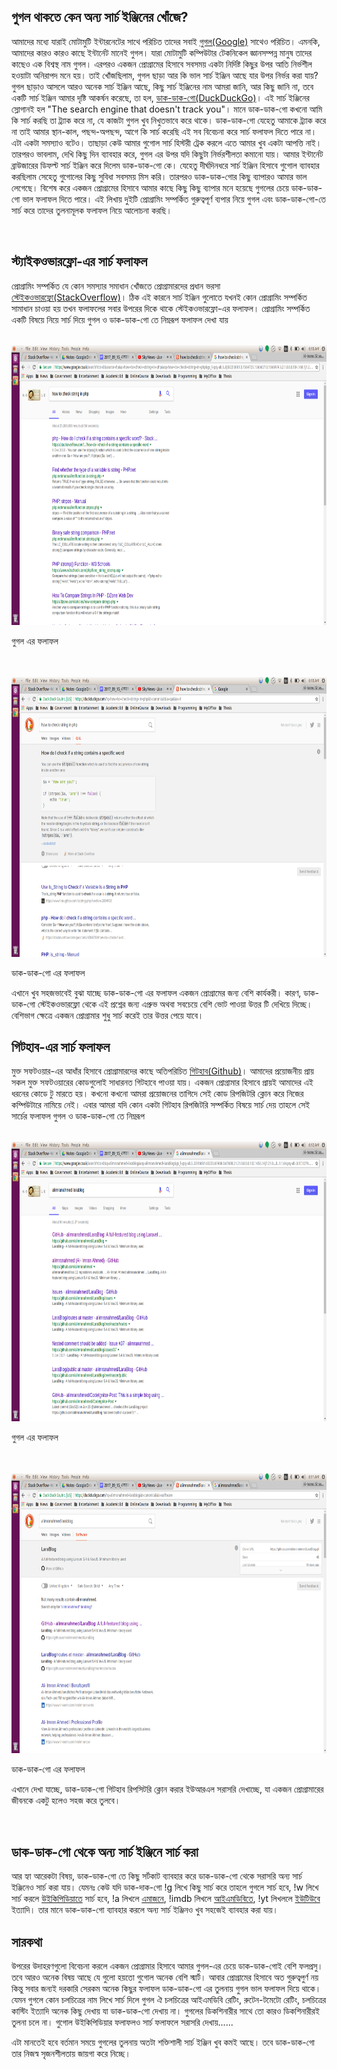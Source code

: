 <h2>গুগল থাকতে কেন অন্য সার্চ ইঞ্জিনের খোঁজে?</h2>
<p>আমাদের মধ্যে যারাই মোটামুটি ইন্টারনেটের সাথে পরিচিত তাদের সবাই <a href="https://www.google.com" target="_blank">গুগল(Google)</a> সাথেও পরিচিত। এমনকি, আমাদের কারও কারও কাছে ইন্টার্নেট মানেই গুগল। যারা মোটামুটি কম্পিউটার টেকনিকেল জ্ঞানসম্পন্ন মানুষ তাদের কাছেও এক বিশ্বস্থ নাম গুগল। এরপরও একজন প্রোগ্রামের হিসাবে সবসময় একটা নির্দিষ্ট কিছুর উপর আতি নির্ভশীল হওয়াটা অনিরাপদ মনে হয়। তাই খোঁজছিলাম, গুগল ছাড়া আর কি ভাল সার্চ ইঞ্জিন আছে যার উপর নির্ভর করা যায়? গুগল ছাড়াও আসলে আরও অনেক সার্চ ইঞ্জিন আছে, কিছু সার্চ ইঞ্জিনের নাম আমরা জানি, আর কিছু জানি না, তবে একটি সার্চ ইঞ্জিন আমার দৃষ্টি আকর্ষন করেছে, তা হল, <a href="https://duckduckgo.com/" target="_blank">ডাক-ডাক-গো(DuckDuckGo)</a>। এই সার্চ ইঞ্জিনের স্লোগানই হল "The search engine that doesn't track you"। মানে ডাক-ডাক-গো কখনো আমি কি সার্চ করছি তা ট্র্যাক করে না, যে কাজটা গুগল খুব নিখুতভাবে করে থাকে। ডাক-ডাক-গো যেহেতু আমাকে ট্র্যাক করে না তাই আমার স্থান-কাল, পছন্দ-অপছন্দ, আগে কি সার্চ করেছি এই সব বিবেচনা করে সার্চ ফলাফল দিতে পারে না। এটা একটা সমস্যাও বটেও। তাছাড়া কেউ আমার গুগোল সার্চ হিস্টরী ট্রেক করলে এতে আমার খুব একটা আপত্তি নাই।  তারপরও ভাবলাম, দেখি কিছু দিন ব্যাবহার করে, গুগল এর উপর যদি কিছুটা নির্ভরশীলতা কমানো যায়। আমার ইন্টার্নেট ব্রাউজারের ডিফল্ট সার্চ ইঞ্জিন করে দিলেম ডাক-ডাক-গো কে। যেহেতু দীর্ঘদিনধরে সার্চ ইঞ্জিন হিসাবে গুগোল ব্যাবহার করছিলাম সেহেতু গুগোলের কিছু সুবিধা সবসময় মিস করি। তারপরও ডাক-ডাক-গোর কিছু ব্যাপারও আমার ভাল লেগেছে। বিশেষ করে একজন প্রোগ্রামের হিসাবে আমার কাছে কিছু কিছু ব্যাপার মনে হয়েছে গুগলের চেয়ে ডাক-ডাক-গো ভাল ফলাফল দিতে পারে। 
এই লিখায় দুইটি প্রোগ্রামিং সম্পর্কিত গুরুত্বপূর্ণ ব্যপার নিয়ে গুগল এবং ডাক-ডাক-গো-তে সার্চ করে তাদের তুলনামূলক ফলাফল নিয়ে আলোচনা করছি। </p><br>
<h2>স্ট্যাইকওভারফ্লো-এর সার্চ ফলাফল</h2>
<p>প্রোগ্রামিং সম্পর্কিত যে কোন সমস্যার সমাধান খোঁজতে প্রোগ্রামারদের প্রধান ভরসা <a href=”https://stackoverflow.com/” target="_blank">স্টেইকওভারফ্লো(StackOverflow)</a>। ঠিক এই কারনে সার্চ ইঞ্জিন গুলোতে যখনই কোন প্রোগ্রামিং সম্পর্কিত সামাধান চাওয়া হয় তখন ফলাফলের সবার উপরের দিকে থাকে স্টেইকওভারফ্লো-এর ফলাফল। প্রোগ্রামিং সম্পর্কিত একটি বিষয়ে নিয়ে সার্চ দিয়ে গুগল ও ডাক-ডাক-গো তে নিম্নরূপ ফলাফল দেখা যায়</p> <br>

<img src="https://raw.githubusercontent.com/alimranahmed/resources/master/google_vs_duckduckgo/GoogleStackOverflow.png" style="width:100%;height:32em"/>
<p>গুগল এর ফলাফল</p> 
<br><br>
<img src="https://raw.githubusercontent.com/alimranahmed/resources/master/google_vs_duckduckgo/duckDuckGoStackOverflow.png" style="width:100%;height:32em"/>
<p>ডাক-ডাক-গো এর ফলাফল</p>

<p>এখানে খুব সহজভাবেই বুঝা যাচ্ছে ডাক-ডাক-গো এর ফলাফল একজন প্রোগ্রামের জন্য বেশি কার্যকরী। কারণ, ডাক-ডাক-গো স্টেইকওভারফ্লো থেকে এই প্রশ্নের জন্য এপ্রুভ অথবা সবচেয়ে বেশি ভোট পাওয়া উত্তর টি দেখিয়ে দিচ্ছে। বেশিভাগ ক্ষেত্রে একজন প্রোগ্রামার শুধু সার্চ করেই তার উত্তর পেয়ে যাবে।</p>

<h2>গিটহাব-এর সার্চ ফলাফল</h2>
<p>মুক্ত সফটওয়ার-এর আধাঁর হিসাবে প্রোগ্রামারদের কাছে অতিপরিচিত <a href="https://github.com/" target="_blank">গিটহাব(Github)</a>। আমাদের প্রয়োজনীয় প্রায় সকল মুক্ত সফটওয়ারের কোডগুলোই সাধারনত গিটহাবে পাওয়া যায়। একজন প্রোগ্রামার হিসাবে প্রায়ই আমাদের এই ধরনের কোডে টু মারতে হয়। কখনো কখনো আমরা প্রয়োজনের তাগিদে সেই কোড রিপজিটরি ক্লোন করে নিজের কম্পিউটারে নামিয়ে নেই। এবার আমরা যদি কোন একটা গিটহাব রিপজিটরি সম্পর্কিত বিষয়ে সার্চ দেয় তাহলে সেই সার্চের ফলাফল গুগল ও ডাক-ডাক-গো তে নিম্নরূপ</p><br>

<img src="https://raw.githubusercontent.com/alimranahmed/resources/master/google_vs_duckduckgo/GoogleGithub.png" style="width:100%;height:32em"/>
<p>গুগল এর ফলাফল</p> 
<br><br>
<img src="https://raw.githubusercontent.com/alimranahmed/resources/master/google_vs_duckduckgo/DuckDuckGoGithub.png" style="width:100%;height:32em">
<p>ডাক-ডাক-গো এর ফলাফল<p>

<p>এখানে দেখা যাচ্ছে, ডাক-ডাক-গো গিটহাব রিপসিটরি ক্লোন করার ইউআরএল সরাসরি দেখাচ্ছে, যা একজন প্রোগ্রামারের জীবনকে একটু হলেও সহজ করে তুলবে।</p><br>

<h2>ডাক-ডাক-গো থেকে অন্য সার্চ ইঞ্জিনে সার্চ করা</h2>
<p>আর হ্যা আরেকটা বিষয়, ডাক-ডাক-গো তে কিছু সর্টকাট ব্যাবহার করে ডাক-ডাক-গো থেকে সরাসরি অন্য সার্চ ইঞ্জিনেও সার্চ করা যায়। যেমনঃ কেউ যদি ডাক-দাক-গো !g লিখে কিছু সার্চ করে তাহলে গুগলে সার্চ হবে, !w লিখে সার্চ করলে <a href="https://www.wikipedia.org/" target="_blank">উইকিপিডিয়াতে</a> সার্চ হবে, !a লিখলে <a href="https://www.amazon.com/" target="_blank">এমাজনে</a>, !imdb লিখলে <a href="http://www.imdb.com/" target="_blank">আইএমডিবিতে</a>, !yt লিখললে <a href="https://www.youtube.com/" target="_blank">ইউটিউবে</a> ইত্যাদি। তার মানে ডাক-ডাক-গো ব্যাবহার করলে অন্য সার্চ ইঞ্জিনও খুব সহজেই ব্যাবহার করা যায়।</p>

<h2>সারকথা</h2>
<p>উপরের উদাহরণগুলো বিবেচনা করলে একজন প্রোগ্রামার হিসাবে আমার গুগল-এর চেয়ে ডাক-ডাক-গোই বেশি ফলপ্রসু। তবে আরও অনেক বিষয় আছে যে গুলো হয়তো গুগোল অনেক বেশি স্মার্ট। আবার  প্রোগ্রামের হিসাবে অত গুরুত্বপুর্ণ নয় কিন্তু সবার জন্যই দরকারি সেরকম অনেক কিছুর ফলাফল ডাক-ডাক-গো এর তুলনায় গুগল ভাল ফলাফল দিয়ে থাকে। যেমন গুগলে কোন চলচিত্রের নাম লিখে সার্চ দিলে গুগল ঐ চলচিত্রের আইএমডিবি রেটিং, রুটেন-টমেটো রেটিং, চলচিত্রের কাস্টিং ইত্যাদি অনেক কিছু দেখায় যা ডাক-ডাক-গো দেখায় না। গুগলের ডিকশিনারীর সাথে তো কারও ডিকশিনারীরই তুলনা চলে না। গুগোল উইকিপিডিয়ার ফলাফলও সার্চ ফলাফলে সরাসরি দেখায়......<p> 

<p>এটা মানতেই হবে বর্তমান সময়ে গুগলের তুলনায় অতটা শক্তিশালী সার্চ ইঞ্জিন খুব কমই আছে। তবে ডাক-ডাক-গো তার নিজস্ব সৃজনশীলতায় জায়গা করে নিচ্ছে।</p>
